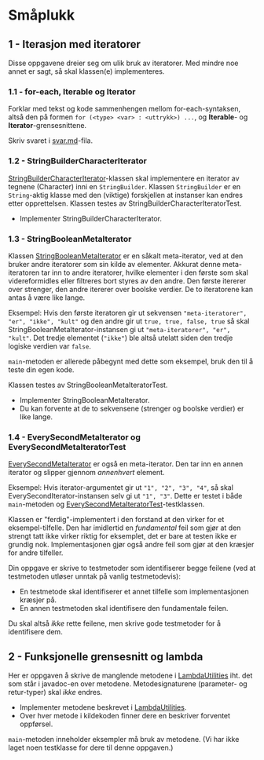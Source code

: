 # Småplukk

## 1 - Iterasjon med iteratorer

Disse oppgavene dreier seg om ulik bruk av iteratorer. Med mindre noe annet er sagt, så skal klassen(e) implementeres.

### 1.1 - for-each, Iterable og Iterator

Forklar med tekst og kode sammenhengen mellom for-each-syntaksen, altså den på formen `for (<type> <var> : <uttrykk>) ...`, og **Iterable**- og **Iterator**-grensesnittene.

Skriv svaret i [svar.md](../../../../svar.md)-fila.

### 1.2 - StringBuilderCharacterIterator

[StringBuilderCharacterIterator](StringBuilderCharacterIterator.java)-klassen skal implementere en iterator av tegnene (Character) inni en `StringBuilder`. Klassen `StringBuilder` er en `String`-aktig klasse med den (viktige) forskjellen at instanser kan endres etter opprettelsen. Klassen testes av StringBuilderCharacterIteratorTest.

- Implementer StringBuilderCharacterIterator.

### 1.3 - StringBooleanMetaIterator

Klassen [StringBooleanMetaIterator](StringBooleanMetaIterator.java) er en såkalt meta-iterator, ved at den bruker andre iteratorer som sin kilde av elementer. Akkurat denne meta-iteratoren tar inn to andre iteratorer, hvilke elementer i den første som skal videreformidles eller filtreres bort styres av den andre. Den første itererer over strenger, den andre itererer over boolske verdier. De to iteratorene kan antas å være like lange.

Eksempel: Hvis den første iteratoren gir ut sekvensen `"meta-iteratorer", "er", "ikke", "kult"` og den andre gir ut `true, true, false, true` så skal StringBooleanMetaIterator-instansen gi ut `"meta-iteratorer", "er", "kult"`. Det tredje elementet (`"ikke"`) ble altså utelatt siden den tredje logiske verdien var `false`.

`main`-metoden er allerede påbegynt med dette som eksempel, bruk den til å teste din egen kode.

Klassen testes av StringBooleanMetaIteratorTest.

- Implementer StringBooleanMetaIterator.
- Du kan forvente at de to sekvensene (strenger og boolske verdier) er like lange.

### 1.4 - EverySecondMetaIterator og EverySecondMetaIteratorTest

[EverySecondMetaIterator](EverySecondMetaIterator.java) er også en meta-iterator. Den tar inn en annen iterator og slipper gjennom  _annenhvert_  element.

Eksempel: Hvis iterator-argumentet gir ut `"1", "2", "3", "4"`, så skal EverySecondIterator-instansen selv gi ut `"1", "3"`. Dette er testet i både `main`-metoden og [EverySecondMetaIteratorTest](EverySecondMetaIteratorTest.java)-testklassen.

Klassen er "ferdig"-implementert i den forstand at den virker for et eksempel-tilfelle. Den har imidlertid en  _fundamental_  feil som gjør at den strengt tatt ikke virker riktig for eksemplet, det er bare at testen ikke er grundig nok. Implementasjonen gjør også andre feil som gjør at den kræsjer for andre tilfeller.

Din oppgave er skrive to testmetoder som identifiserer begge feilene (ved at testmetoden utløser unntak på vanlig testmetodevis): 

- En testmetode skal identifiserer et annet tilfelle som implementasjonen kræsjer på.
- En annen testmetoden skal identifisere den fundamentale feilen.

Du skal altså  _ikke_  rette feilene, men skrive gode testmetoder for å identifisere dem.

## 2 - Funksjonelle grensesnitt og lambda

Her er oppgaven å skrive de manglende metodene i [LambdaUtilities](LambdaUtilities.java) iht. det som står i javadoc-en over metodene. Metodesignaturene (parameter- og retur-typer) skal  _ikke_  endres.

- Implementer metodene beskrevet i [LambdaUtilities](LambdaUtilities.java). 
- Over hver metode i kildekoden finner dere en beskriver forventet oppførsel. 

`main`-metoden inneholder eksempler må bruk av metodene. (Vi har ikke laget noen testklasse for dere til denne oppgaven.)
